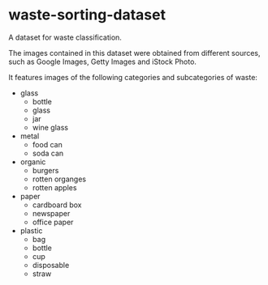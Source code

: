 # waste-sorting-dataset
A dataset for waste classification.


The images contained in this dataset were obtained from different sources, such as Google Images, Getty Images and iStock Photo. 

It features images of the following categories and subcategories of waste:

* glass 
  * bottle
  * glass
  * jar
  * wine glass
* metal
  * food can
  * soda can
* organic
  * burgers
  * rotten organges
  * rotten apples
* paper
  * cardboard box
  * newspaper
  * office paper
* plastic
  * bag
  * bottle
  * cup
  * disposable
  * straw

